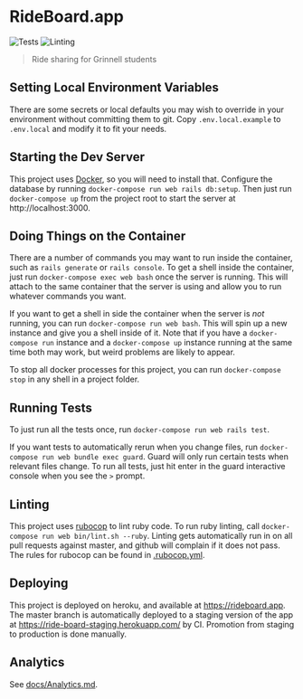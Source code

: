 # RideBoard.app

![Tests](https://github.com/AlexanderOtavka/ride-board/workflows/Tests/badge.svg)
![Linting](https://github.com/AlexanderOtavka/ride-board/workflows/Linting/badge.svg)

> Ride sharing for Grinnell students

## Setting Local Environment Variables

There are some secrets or local defaults you may wish to override in your
environment without committing them to git. Copy `.env.local.example` to
`.env.local` and modify it to fit your needs.

## Starting the Dev Server

This project uses [Docker](https://www.docker.com/products/docker-desktop),
so you will need to install that. Configure the database by running
`docker-compose run web rails db:setup`. Then just run `docker-compose up`
from the project root to start the server at http://localhost:3000.

## Doing Things on the Container

There are a number of commands you may want to run inside the container, such
as `rails generate` or `rails console`. To get a shell inside the container,
just run `docker-compose exec web bash` once the server is running. This will
attach to the same container that the server is using and allow you to run
whatever commands you want.

If you want to get a shell in side the container when the server is *not* running, you can run `docker-compose run web bash`.
This will spin up a new instance and give you a shell inside of it.
Note that if you have a `docker-compose run` instance and a `docker-compose up` instance running at the same time both may work, but weird problems are likely to appear.

To stop all docker processes for this project, you can run `docker-compose stop` in any shell in a project folder.

## Running Tests

To just run all the tests once, run `docker-compose run web rails test`.

If you want tests to automatically rerun when you change files, run
`docker-compose run web bundle exec guard`. Guard will only run certain
tests when relevant files change. To run all tests, just hit enter in the
guard interactive console when you see the `>` prompt.

## Linting

This project uses [rubocop](https://www.rubocop.org/en/stable/) to lint ruby code.
To run ruby linting, call `docker-compose run web bin/lint.sh --ruby`.
Linting gets automatically run in on all pull requests against master, and github will complain if it does not pass.
The rules for rubocop can be found in [.rubocop.yml](.rubocop.yml).

## Deploying

This project is deployed on heroku, and available at https://rideboard.app.
The master branch is automatically deployed to a staging version of the app
at https://ride-board-staging.herokuapp.com/ by CI. Promotion from staging to
production is done manually.

## Analytics

See [docs/Analytics.md](./docs/Analytics.md).
